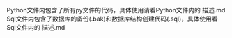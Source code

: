 Python文件内包含了所有py文件的代码，具体使用请看Python文件内的  描述.md
Sql文件内包含了数据库的备份(.bak)和数据库结构创建代码(.sql)，具体使用看Sql文件内的 描述.md

